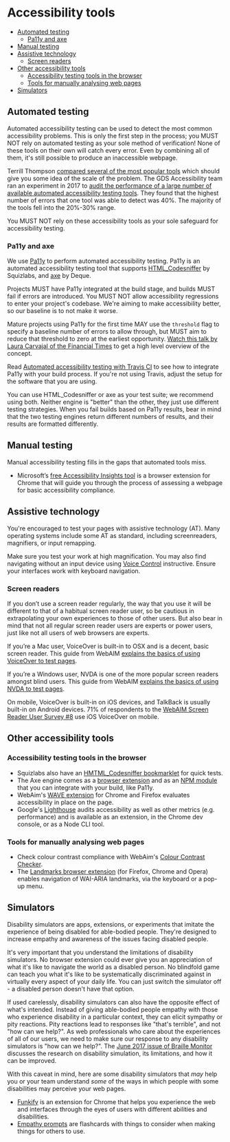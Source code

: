 # Accessibility tools

- [Automated testing](#automated-testing)
  - [Pa11y and axe](#pa11y-and-axe)
- [Manual testing](#manual-testing)
- [Assistive technology](#assistive-technology)
  - [Screen readers](#screen-readers)
- [Other accessibility tools](#other-accessibility-tools)
  - [Accessibility testing tools in the browser](#accessibility-testing-tools-in-the-browser)
  - [Tools for manually analysing web pages](#tools-for-manually-analysing-web-pages)
- [Simulators](#simulators)

## Automated testing

Automated accessibility testing can be used to detect the most common accessibility problems. This is only the first step in the process; you MUST NOT rely on automated testing as your sole method of verification! None of these tools on their own will catch every error. Even by combining all of them, it's still possible to produce an inaccessible webpage. 

Terrill Thompson [compared several of the most popular tools](http://terrillthompson.com/blog/730) which should give you some idea of the scale of the problem. The GDS Accessibility team ran an experiment in 2017 to [audit the performance of a large number of available automated accessibility testing tools](https://accessibility.blog.gov.uk/2017/02/24/what-we-found-when-we-tested-tools-on-the-worlds-least-accessible-webpage/). They found that the highest number of errors that one tool was able to detect was 40%. The majority of the tools fell into the 20%-30% range. 

You MUST NOT rely on these accessibility tools as your sole safeguard for accessibility testing.


### Pa11y and axe

We use [Pa11y](http://pa11y.org/) to perform automated accessibility testing. Pa11y is an automated accessibility testing tool that supports [HTML_Codesniffer](https://squizlabs.github.io/HTML_CodeSniffer/) by Squizlabs, and [axe](https://www.deque.com/axe/) by Deque. 

Projects MUST have Pa11y integrated at the build stage, and builds MUST fail if errors are introduced. You MUST NOT allow accessibility regressions to enter your project's codebase. We're aiming to make accessibility better, so our baseline is to not make it worse. 

Mature projects using Pa11y for the first time MAY use the `threshold` flag to specify a baseline number of errors to allow through, but MUST aim to reduce that threshold to zero at the earliest opportunity. [Watch this talk by Laura Carvajal of the Financial Times](https://www.youtube.com/watch?v=H4FzW9oFObs) to get a high level overview of the concept. 

Read [Automated accessibility testing with Travis CI](http://cruft.io/posts/automated-accessibility-testing-node-travis-ci-pa11y/) to see how to integrate Pa11y with your build process. If you're not using Travis, adjust the setup for the software that you are using. 

You can use HTML_Codesniffer or axe as your test suite; we recommend using both. Neither engine is "better" than the other, they just use different testing strategies. When you fail builds based on Pa11y results, bear in mind that the two testing engines return different numbers of results, and their results are formatted differently. 


## Manual testing

Manual accessibility testing fills in the gaps that automated tools miss. 

- Microsoft’s [free Accessibility Insights tool](https://accessibilityinsights.io/) is a browser extension for Chrome that will guide you through the process of assessing a webpage for basic accessibility compliance. 


## Assistive technology

You're encouraged to test your pages with assistive technology (AT). Many operating systems include some AT as standard, including screenreaders, magnifiers, or input remapping. 

Make sure you test your work at high magnification. You may also find navigating without an input device using [Voice Control](https://support.apple.com/en-au/HT210539) instructive. Ensure your interfaces work with keyboard navigation. 

### Screen readers

If you don’t use a screen reader regularly, the way that you use it will be different to that of a habitual screen reader user, so be cautious in extrapolating your own experiences to those of other users. But also bear in mind that not all regular screen reader users are experts or power users, just like not all users of web browsers are experts. 

If you’re a Mac user, VoiceOver is built-in to OSX and is a decent, basic screen reader. This guide from WebAIM [explains the basics of using VoiceOver to test pages](https://webaim.org/articles/voiceover/). 

If you’re a Windows user, NVDA is one of the more popular screen readers amongst blind users. This guide from WebAIM [explains the basics of using NVDA to test pages](https://webaim.org/articles/nvda/).

On mobile, VoiceOver is built-in on iOS devices, and TalkBack is usually built-in on Android devices. 71% of respondents to the [WebAIM Screen Reader User Survey #8](https://webaim.org/projects/screenreadersurvey8/#mobilescreenreaders) use iOS VoiceOver on mobile. 

## Other accessibility tools

### Accessibility testing tools in the browser

- Squizlabs also have an [HMTML_Codesniffer bookmarklet](https://squizlabs.github.io/HTML_CodeSniffer/) for quick tests. 
- The Axe engine comes as a [browser extension](https://www.deque.com/axe/) and as an [NPM module](https://github.com/dequelabs/axe-core) that you can integrate with your build, like Pa11y. 
- WebAim's [WAVE extension](https://wave.webaim.org/extension/) for Chrome and Firefox evaluates accessibility in place on the page. 
- Google's [Lighthouse](https://developers.google.com/web/tools/lighthouse/) audits accessibility as well as other metrics (e.g. performance) and is available as an extension, in the Chrome dev console, or as a Node CLI tool. 


### Tools for manually analysing web pages

- Check colour contrast compliance with WebAim's [Colour Contrast Checker](https://webaim.org/resources/contrastchecker/).
- The [Landmarks browser extension](http://matatk.agrip.org.uk/landmarks/) (for Firefox, Chrome and Opera) enables navigation of WAI-ARIA landmarks, via the keyboard or a pop-up menu.


## Simulators

Disability simulators are apps, extensions, or experiments that imitate the experience of being disabled for able-bodied people. They're designed to increase empathy and awareness of the issues facing disabled people. 

It's very important that you understand the limitations of disability simulators. No browser extension could ever give you an appreciation of what it's like to navigate the world as a disabled person. No blindfold game can teach you what it's like to be systematically discriminated against in virtually every aspect of your daily life. You can just switch the simulator off - a 
disabled person doesn't have that option. 

If used carelessly, disability simulators can also have the opposite effect of what's intended. Instead of giving able-bodied people empathy with those who experience disability in a particular context, they can elicit sympathy or pity reactions. Pity reactions lead to responses like "that's terrible", and not "how can we help?". As web professionals who care about the experiences of all of our users, we need to make sure our response to any disability simulators is "how can we help?". The [June 2017 issue of Braille Monitor](https://www.nfb.org/images/nfb/publications/bm/bm17/bm1706/bm170602.htm) discusses the research on disability simulation, its limitations, and how it can be improved. 

With this caveat in mind, here are some disability simulators that _may_ help you or your team understand _some_ of the ways in which people with some disabilities may perceive your web pages. 

- [Funkify](http://www.funkify.org/) is an extension for Chrome that helps you experience the web and interfaces through the eyes of users with different abilities and disabilities.
- [Empathy prompts](https://empathyprompts.net/) are flashcards with things to consider when making things for others to use.

